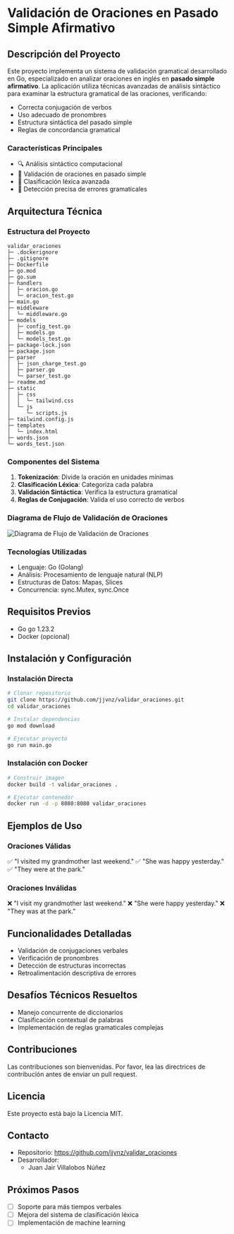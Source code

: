 # Validación de Oraciones en Pasado Simple Afirmativo

## Descripción del Proyecto

Este proyecto implementa un sistema de validación gramatical desarrollado en Go, especializado en analizar oraciones en inglés en **pasado simple afirmativo**. La aplicación utiliza técnicas avanzadas de análisis sintáctico para examinar la estructura gramatical de las oraciones, verificando:

- Correcta conjugación de verbos
- Uso adecuado de pronombres
- Estructura sintáctica del pasado simple
- Reglas de concordancia gramatical

### Características Principales

- 🔍 Análisis sintáctico computacional
- 📝 Validación de oraciones en pasado simple
- 🧠 Clasificación léxica avanzada
- 🚦 Detección precisa de errores gramaticales

## Arquitectura Técnica

### Estructura del Proyecto

```
validar_oraciones
├─ .dockerignore
├─ .gitignore
├─ Dockerfile
├─ go.mod
├─ go.sum
├─ handlers
│  ├─ oracion.go
│  └─ oracion_test.go
├─ main.go
├─ middleware
│  └─ middleware.go
├─ models
│  ├─ config_test.go
│  ├─ models.go
│  └─ models_test.go
├─ package-lock.json
├─ package.json
├─ parser
│  ├─ json_charge_test.go
│  ├─ parser.go
│  └─ parser_test.go
├─ readme.md
├─ static
│  ├─ css
│  │  └─ tailwind.css
│  └─ js
│     └─ scripts.js
├─ tailwind.config.js
├─ templates
│  └─ index.html
├─ words.json
└─ words_test.json

```

### Componentes del Sistema

1. **Tokenización**: Divide la oración en unidades mínimas
2. **Clasificación Léxica**: Categoriza cada palabra
3. **Validación Sintáctica**: Verifica la estructura gramatical
4. **Reglas de Conjugación**: Valida el uso correcto de verbos

### Diagrama de Flujo de Validación de Oraciones

![Diagrama de Flujo de Validación de Oraciones](https://github.com/user-attachments/assets/ff448646-e242-4471-b0f2-84ecb2fe2e0c)



### Tecnologías Utilizadas

- Lenguaje: Go (Golang)
- Análisis: Procesamiento de lenguaje natural (NLP)
- Estructuras de Datos: Mapas, Slices
- Concurrencia: sync.Mutex, sync.Once

## Requisitos Previos

- Go go 1.23.2
- Docker (opcional)

## Instalación y Configuración

### Instalación Directa

```bash
# Clonar repositorio
git clone https://github.com/jjvnz/validar_oraciones.git
cd validar_oraciones

# Instalar dependencias
go mod download

# Ejecutar proyecto
go run main.go
```

### Instalación con Docker

```bash
# Construir imagen
docker build -t validar_oraciones .

# Ejecutar contenedor
docker run -d -p 8080:8080 validar_oraciones
```

## Ejemplos de Uso

### Oraciones Válidas

✅ "I visited my grandmother last weekend."
✅ "She was happy yesterday."
✅ "They were at the park."

### Oraciones Inválidas

❌ "I visit my grandmother last weekend."
❌ "She were happy yesterday."
❌ "They was at the park."

## Funcionalidades Detalladas

- Validación de conjugaciones verbales
- Verificación de pronombres
- Detección de estructuras incorrectas
- Retroalimentación descriptiva de errores

## Desafíos Técnicos Resueltos

- Manejo concurrente de diccionarios
- Clasificación contextual de palabras
- Implementación de reglas gramaticales complejas

## Contribuciones

Las contribuciones son bienvenidas. Por favor, lea las directrices de contribución antes de enviar un pull request.

## Licencia

Este proyecto está bajo la Licencia MIT.

## Contacto

- Repositorio: https://github.com/jjvnz/validar_oraciones
- Desarrollador:
  - Juan Jair Villalobos Núñez

## Próximos Pasos

- [ ] Soporte para más tiempos verbales
- [ ] Mejora del sistema de clasificación léxica
- [ ] Implementación de machine learning
